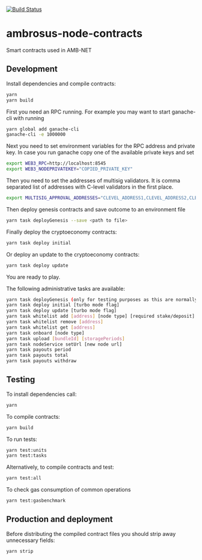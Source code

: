 [![Build Status](https://travis-ci.com/ambrosus/ambrosus-node-contracts.svg?token=nJpF4WjFNNbqCjjVquWn&branch=master)](https://travis-ci.com/ambrosus/ambrosus-node-contracts)
# ambrosus-node-contracts
Smart contracts used in AMB-NET

## Development
Install dependencies and compile contracts:
```bash
yarn
yarn build
```

First you need an RPC running. For example you may want to start ganache-cli with running
```bash
yarn global add ganache-cli
ganache-cli -e 1000000
```

Next you need to set environment variables for the RPC address and private key. In case you run ganache copy one of the available private keys and set
```bash
export WEB3_RPC=http://localhost:8545
export WEB3_NODEPRIVATEKEY="COPIED_PRIVATE_KEY"
```

Then you need to set the addresses of multisig validators. It is comma separated list of addresses with C-level validators in the first place.
```bash
export MULTISIG_APPROVAL_ADDRESSES="CLEVEL_ADDRESS1,CLEVEL_ADDRESS2,CLEVEL_ADDRESS3,APPROVAL_ADDRESS4,APPROVAL_ADDRESS5,APPROVAL_ADDRESS6"
```

Then deploy genesis contracts and save outcome to an environment file
```bash
yarn task deployGenesis --save <path to file>
```

Finally deploy the cryptoeconomy contracts:
```bash
yarn task deploy initial
```

Or deploy an update to the cryptoeconomy contracts:
```bash
yarn task deploy update
```

You are ready to play.

The following administrative tasks are available: 
```bash
yarn task deployGenesis (only for testing purposes as this are normally included in the genesis block)
yarn task deploy initial [turbo mode flag] 
yarn task deploy update [turbo mode flag] 
yarn task whitelist add [address] [node type] [required stake/deposit]
yarn task whitelist remove [address]
yarn task whitelist get [address]
yarn task onboard [node type]
yarn task upload [bundleId] [storagePeriods]
yarn task nodeService setUrl [new node url]
yarn task payouts period
yarn task payouts total
yarn task payouts withdraw
```

## Testing
To install dependencies call:
```bash
yarn
```

To compile contracts:
```bash
yarn build
```

To run tests:
```bash
yarn test:units
yarn test:tasks
```

Alternatively, to compile contracts and test:
```bash
yarn test:all
```

To check gas consumption of common operations
```bash
yarn test:gasbenchmark
```

## Production and deployment

Before distributing the compiled contract files you should strip away unnecessary fields: 

```bash
yarn strip
```

